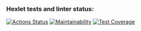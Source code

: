 ### Hexlet tests and linter status:
[![Actions Status](https://github.com/nekedio/java-project-73/workflows/hexlet-check/badge.svg)](https://github.com/nekedio/java-project-73/actions)
[![Maintainability](https://api.codeclimate.com/v1/badges/82c10821d5e8dc4e3cc8/maintainability)](https://codeclimate.com/github/nekedio/java-project-73/maintainability)
[![Test Coverage](https://api.codeclimate.com/v1/badges/82c10821d5e8dc4e3cc8/test_coverage)](https://codeclimate.com/github/nekedio/java-project-73/test_coverage)
